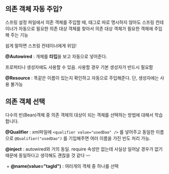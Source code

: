 ## 의존 객체 자동 주입?

스프링 설정 파일에서 의존 객체를 주입할 때, 태그로 따로 명시하지 않아도 스프링 컨테이너가 자동으로 필요한 의존 대상 객체를 찾아서 의존 대상 객체가 필요한 객체에 주입해 주는 기능

쉽게 말하면 스프링 컨테이너에게 위임!



**@Autowired** : 개체를 **타입**을 보고 자동으로 넣어준다.

프로퍼티나 생성자에도 사용할 수 있음. 사용할 경우 기본 생성자가 반드시 필요함



**@Resource** : 똑같은 이름이 있는지 확인하고 자동으로 주입해준다. 단, 생성자에는 사용 불가능



## 의존 객체 선택

다수의 빈(Bean)객체 중 의존 객체의 대상이 되는 객체를 선택하는 방법에 대해서 학습합니다.

**@Qualifier** : xml파일에 `<qualifier value="usedDao" />` 를 넣어주고 동일한 이름으로 `@Qualifier("usedDao")` 를 기입해주면 여러 이름을 가진 빈도 처리 가능.



**@inject** : autowired와 거의 동일. require 속성만 없는데 사실상 일어날 경우가 없기 때문에 동일하다고 생각해도 괜찮을 것 같다 〰️ 

​	+	**@name(value="tagId")** : 여러개의 객체 중 하나를 선택













